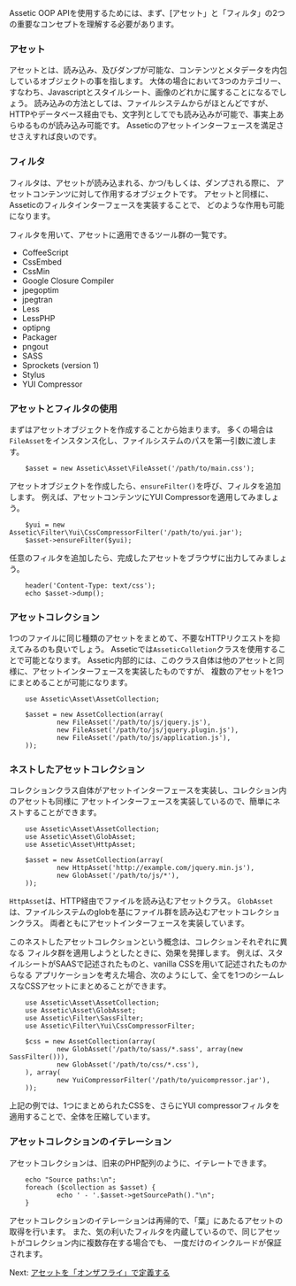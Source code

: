 Assetic OOP APIを使用するためには、まず、[アセット」と「フィルタ」の2つの重要なコンセプトを理解する必要があります。

### アセット

アセットとは、読み込み、及びダンプが可能な、コンテンツとメタデータを内包しているオブジェクトの事を指します。
大体の場合において3つのカテゴリー、すなわち、Javascriptとスタイルシート、画像のどれかに属することになるでしょう。
読み込みの方法としては、ファイルシステムからがほとんどですが、
HTTPやデータベース経由でも、文字列としてでも読み込みが可能で、事実上あらゆるものが読み込み可能です。
Asseticのアセットインターフェースを満足させさえすれば良いのです。


### フィルタ

フィルタは、アセットが読み込まれる、かつ/もしくは、ダンプされる際に、
アセットコンテンツに対して作用するオブジェクトです。
アセットと同様に、Asseticのフィルタインターフェースを実装することで、
どのような作用も可能になります。

フィルタを用いて、アセットに適用できるツール群の一覧です。

 * CoffeeScript
 * CssEmbed
 * CssMin
 * Google Closure Compiler
 * jpegoptim
 * jpegtran
 * Less
 * LessPHP
 * optipng
 * Packager
 * pngout
 * SASS
 * Sprockets (version 1)
 * Stylus
 * YUI Compressor


### アセットとフィルタの使用

まずはアセットオブジェクトを作成することから始まります。
多くの場合は`FileAsset`をインスタンス化し、ファイルシステムのパスを第一引数に渡します。

		$asset = new Assetic\Asset\FileAsset('/path/to/main.css');

アセットオブジェクトを作成したら、`ensureFilter()`を呼び、フィルタを追加します。
例えば、アセットコンテンツにYUI Compressorを適用してみましょう。

		$yui = new Assetic\Filter\Yui\CssCompressorFilter('/path/to/yui.jar');
		$asset->ensureFilter($yui);

任意のフィルタを追加したら、完成したアセットをブラウザに出力してみましょう。

		header('Content-Type: text/css');
		echo $asset->dump();

### アセットコレクション

1つのファイルに同じ種類のアセットをまとめて、不要なHTTPリクエストを抑えてみるのも良いでしょう。
Asseticでは`AsseticColletion`クラスを使用することで可能となります。
Assetic内部的には、このクラス自体は他のアセットと同様に、アセットインターフェースを実装したものですが、
複数のアセットを1つにまとめることが可能になります。

		use Assetic\Asset\AssetCollection;

		$asset = new AssetCollection(array(
				new FileAsset('/path/to/js/jquery.js'),
				new FileAsset('/path/to/js/jquery.plugin.js'),
				new FileAsset('/path/to/js/application.js'),
		));

### ネストしたアセットコレクション

コレクションクラス自体がアセットインターフェースを実装し、コレクション内のアセットも同様に
アセットインターフェースを実装しているので、簡単にネストすることができます。

		use Assetic\Asset\AssetCollection;
		use Assetic\Asset\GlobAsset;
		use Assetic\Asset\HttpAsset;

		$asset = new AssetCollection(array(
				new HttpAsset('http://example.com/jquery.min.js'),
				new GlobAsset('/path/to/js/*'),
		));

`HttpAsset`は、HTTP経由でファイルを読み込むアセットクラス。
`GlobAsset`は、ファイルシステムのglobを基にファイル群を読み込むアセットコレクションクラス。
両者ともにアセットインターフェースを実装しています。

このネストしたアセットコレクションという概念は、コレクションそれぞれに異なる
フィルタ群を適用しようとしたときに、効果を発揮します。
例えば、スタイルシートがSAASで記述されたものと、vanilla CSSを用いて記述されたものからなる
アプリケーションを考えた場合、次のようにして、全てを1つのシームレスなCSSアセットにまとめることができます。

		use Assetic\Asset\AssetCollection;
		use Assetic\Asset\GlobAsset;
		use Assetic\Filter\SassFilter;
		use Assetic\Filter\Yui\CssCompressorFilter;

		$css = new AssetCollection(array(
				new GlobAsset('/path/to/sass/*.sass', array(new SassFilter())),
				new GlobAsset('/path/to/css/*.css'),
		), array(
				new YuiCompressorFilter('/path/to/yuicompressor.jar'),
		));

上記の例では、1つにまとめられたCSSを、さらにYUI compressorフィルタを適用することで、全体を圧縮しています。

### アセットコレクションのイテレーション

アセットコレクションは、旧来のPHP配列のように、イテレートできます。

		echo "Source paths:\n";
		foreach ($collection as $asset) {
				echo ' - '.$asset->getSourcePath()."\n";
		}

アセットコレクションのイテレーションは再帰的で、「葉」にあたるアセットの取得を行います。
また、気の利いたフィルタを内蔵しているので、同じアセットがコレクション内に複数存在する場合でも、
一度だけのインクルードが保証されます。

Next: [アセットを「オンザフライ」で定義する](define.md)
